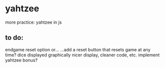 # yahtzee
more practice: yahtzee in js


## to do:
endgame reset option or...
...add a reset button that resets game at any time?
dice displayed graphically
nicer display, cleaner code, etc.
implement yahtzee bonus?

